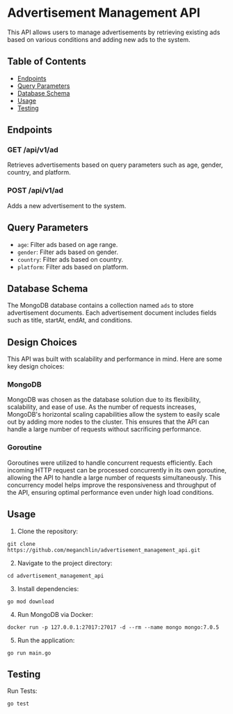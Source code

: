 # Advertisement Management API

This API allows users to manage advertisements by retrieving existing ads based on various conditions and adding new ads to the system.

## Table of Contents

- [Endpoints](#endpoints)
- [Query Parameters](#query-parameters)
- [Database Schema](#database-schema)
- [Usage](#usage)
- [Testing](#testing)


## Endpoints

### GET /api/v1/ad

Retrieves advertisements based on query parameters such as age, gender, country, and platform.

### POST /api/v1/ad

Adds a new advertisement to the system.

## Query Parameters

- `age`: Filter ads based on age range.
- `gender`: Filter ads based on gender.
- `country`: Filter ads based on country.
- `platform`: Filter ads based on platform.

## Database Schema

The MongoDB database contains a collection named `ads` to store advertisement documents. Each advertisement document includes fields such as title, startAt, endAt, and conditions.

## Design Choices

This API was built with scalability and performance in mind. Here are some key design choices:

### MongoDB

MongoDB was chosen as the database solution due to its flexibility, scalability, and ease of use. As the number of requests increases, MongoDB's horizontal scaling capabilities allow the system to easily scale out by adding more nodes to the cluster. This ensures that the API can handle a large number of requests without sacrificing performance.

### Goroutine

Goroutines were utilized to handle concurrent requests efficiently. Each incoming HTTP request can be processed concurrently in its own goroutine, allowing the API to handle a large number of requests simultaneously. This concurrency model helps improve the responsiveness and throughput of the API, ensuring optimal performance even under high load conditions.

## Usage

1. Clone the repository:
```plaintext
git clone https://github.com/meganchlin/advertisement_management_api.git
```

2. Navigate to the project directory:
```plaintext
cd advertisement_management_api
```

3. Install dependencies:
```plaintext
go mod download
```

4. Run MongoDB via Docker:
```plaintext
docker run -p 127.0.0.1:27017:27017 -d --rm --name mongo mongo:7.0.5
```

5. Run the application:
```plaintext
go run main.go
```

## Testing
Run Tests: 
```plaintext
go test
```
